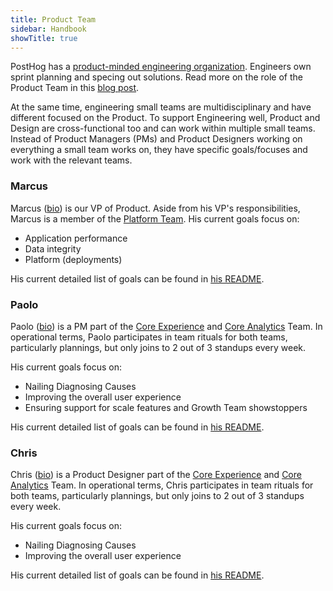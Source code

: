```yaml
---
title: Product Team
sidebar: Handbook
showTitle: true
---
```


PostHog has a [product-minded engineering organization](/blog/turning-engineers-into-product-people). Engineers own sprint planning and specing out solutions. Read more on the role of the Product Team in this [blog post](/blog/product-at-posthog).

At the same time, engineering small teams are multidisciplinary and have different focused on the Product. To support Engineering well, Product and Design are cross-functional too and can work within multiple small teams. Instead of Product Managers (PMs) and Product Designers working on everything a small team works on, they have specific goals/focuses and work with the relevant teams.

### Marcus
Marcus ([bio](/handbook/company/team#marcus-hyett)) is our VP of Product. Aside from his VP's responsibilities, Marcus is a member of the [Platform Team](/handbook/people/team-structure/platform). His current goals focus on:
- Application performance
- Data integrity
- Platform (deployments)

His current detailed list of goals can be found in [his README](/handbook/company/team/marcus-hyett).


### Paolo
Paolo ([bio](/handbook/company/team#paolo-damico)) is a PM part of the [Core Experience](/handbook/people/team-structure/core-experience) and [Core Analytics](/handbook/people/team-structure/core-analytics) Team. In operational terms, Paolo participates in team rituals for both teams, particularly plannings, but only joins to 2 out of 3 standups every week.

His current goals focus on:
- Nailing Diagnosing Causes
- Improving the overall user experience
- Ensuring support for scale features and Growth Team showstoppers

His current detailed list of goals can be found in [his README](/handbook/company/team/paolo-damico).


### Chris
Chris ([bio](/handbook/company/team#chris-clark)) is a Product Designer part of the [Core Experience](/handbook/people/team-structure/core-experience) and [Core Analytics](/handbook/people/team-structure/core-analytics) Team. In operational terms, Chris participates in team rituals for both teams, particularly plannings, but only joins to 2 out of 3 standups every week.

His current goals focus on:
- Nailing Diagnosing Causes
- Improving the overall user experience

His current detailed list of goals can be found in [his README](/handbook/company/team/paolo-damico).